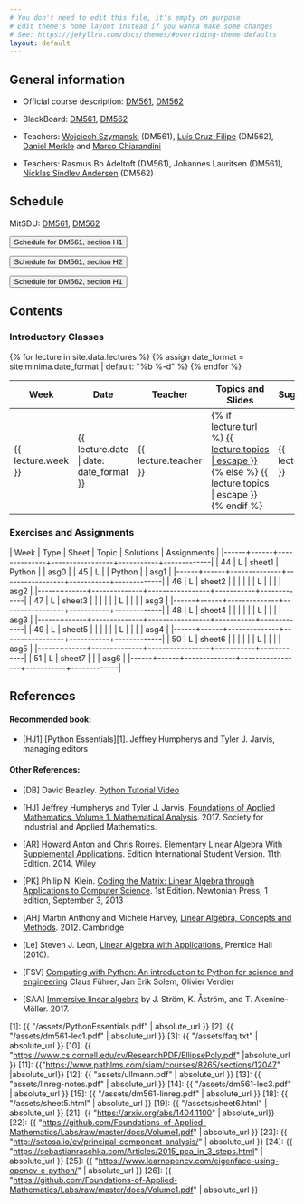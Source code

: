 ```yaml
---
# You don't need to edit this file, it's empty on purpose.
# Edit theme's home layout instead if you wanna make some changes
# See: https://jekyllrb.com/docs/themes/#overriding-theme-defaults
layout: default
---
```




## General information

- Official course description:
  [DM561](https://odinlister.sdu.dk/fagbesk/internkode/DM561/), [DM562](https://odinlister.sdu.dk/fagbesk/internkode/DM562/)

- BlackBoard: [DM561](https://e-learn.sdu.dk/webapps/blackboard/execute/courseMain?course_id=_410238_1), [DM562](https://e-learn.sdu.dk/webapps/blackboard/execute/courseMain?course_id=_410243_1)

- Teachers:
  [Wojciech Szymanski](https://portal.findresearcher.sdu.dk/da/persons/szymanski)
  (DM561),
  [Luís Cruz-Filipe](https://portal.findresearcher.sdu.dk/da/persons/lcf)
  (DM562), 
  [Daniel Merkle](https://imada.sdu.dk/~daniel) and [Marco Chiarandini](https://imada.sdu.dk/~marco)


- Teachers: Rasmus Bo Adeltoft (DM561), Johannes Lauritsen (DM561),
  [Nicklas Sindlev Andersen](https://imada.sdu.dk/~sindlev/) (DM562)

<!-- hmoel15@student.sdu.dk -->

## Schedule

MitSDU: <a
href="https://mitsdu.sdu.dk/skema/activity/N330024101/e19">DM561</a>, <a href="https://mitsdu.sdu.dk/skema/activity/N330025101/e19">DM562</a>


<button onclick="myFunction('h1')" class="w3-btn w3-cell
w3-left-align">Schedule for DM561, section H1 <i class="fa fa-caret-down"></i></button>
<div id="h1" class="w3-container w3-hide">

<div class="w3-responsive">

<!--
<iframe src="https://calendar.google.com/calendar/embed?showTitle=0&amp;showPrint=0&amp;showCalendars=0&amp;showTz=0&amp;height=600&amp;wkst=1&amp;bgcolor=%23FFFFFF&amp;src=egkljh81e5gn1qa11drhvli5g1quqn6e%40import.calendar.google.com&amp;color=%23853104&amp;src=i1sgtn4cueuhfc0o5u0aao73ikbrkuol%40import.calendar.google.com&amp;color=%23853104&amp;src=e_2_en%23weeknum%40group.v.calendar.google.com&amp;color=%23B1365F&amp;ctz=Europe%2FCopenhagen" style="border-width:0" width="960" height="600" frameborder="0" scrolling="no"></iframe>
-->

<div w3-include-html="./assets/dm561_h1.html"></div> 
<script>
w3.includeHTML();
</script>
</div>
</div>



<button onclick="myFunction('h2')" class="w3-btn w3-cell
w3-left-align">Schedule for DM561, section H2 <i class="fa fa-caret-down"></i></button>
<div id="h2" class="w3-container w3-hide">

<div class="w3-responsive">

<div w3-include-html="./assets/dm561_h2.html"></div> 
<script>
w3.includeHTML();
</script>
</div>
</div>





<button onclick="myFunction('dm562h2')" class="w3-btn w3-cell
w3-left-align">Schedule for DM562, section H1 <i class="fa fa-caret-down"></i></button>
<div id="dm562h2" class="w3-container w3-hide">

<div class="w3-responsive">

<div w3-include-html="./assets/dm562_h1.html"></div> 
<script>
w3.includeHTML();
</script>
</div>
</div>





## Contents

### Introductory Classes

<table>
<thead>
<tr>
<th width="5%">Week</th>
<th width="7%">Date</th>
<th width="7%">Teacher</th>
<th width="36%">Topics and Slides</th>
<th width="55%">Suggested reading</th>
</tr>
</thead>
{% for lecture in site.data.lectures %}
{% assign date_format = site.minima.date_format | default: "%b %-d" %}
<tbody>
<tr>
<td>{{ lecture.week }}</td>
<td>{{ lecture.date | date: date_format }}</td>
<td>
{{ lecture.teacher }}
</td>
<td>
{% if lecture.turl %}
<a class="post-link" href="{{ lecture.turl | absolute_url }}">{{ lecture.topics | escape }}</a> 
{% else %}
{{ lecture.topics | escape }}
{% endif %}
</td>
<td>{{ lecture.sug_reading }}</td>
</tr>
</tbody>
{% endfor %}
</table>



### Exercises and Assignments





| Week | Type | Sheet        | Topic  	 | Solutions | Assignments |
|------+------+--------------+-----------------+-----------+-------------|
|   44 | L    | sheet1       | Python          |           | asg0        |
|   45 | L    |              | Python          |           | asg1        |
|------+------+--------------+-----------------+-----------+-------------|
|   46 | L    | sheet2       |                 |           |             |
|      | L    |              |                 |           | asg2        |
|------+------+--------------+-----------------+-----------+-------------|
|   47 | L    | sheet3       |                 |           |             |
|      | L    |              |                 |           | asg3        |
|------+------+--------------+-----------------+-----------+-------------|
|   48 | L    | sheet4       |                 |           |             |
|      | L    |              |                 |           | asg3        |
|------+------+--------------+-----------------+-----------+-------------|
|   49 | L    | sheet5       |                 |           |             |
|      | L    |              |                 |           | asg4        |
|------+------+--------------+-----------------+-----------+-------------|
|   50 | L    | sheet6       |                 |           |             |
|      | L    |              |                 |           | asg5        |
|------+------+--------------+-----------------+-----------+-------------|
|   51 | L    | sheet7       |                 |           | asg6        |
|------+------+--------------+-----------------+-----------+-------------|












## References 

#### Recommended book:

- [HJ1] [Python Essentials][1]. Jeffrey Humpherys and Tyler J. Jarvis, managing editors

<!--
- [HJ2] [Labs for Foundations of Applied Mathematics. Volume 1. Mathematical Analysis](2)
  Jeffrey Humpherys and Tyler J. Jarvis, managing editors
-->

  
#### Other References:

- [DB] David Beazley. [Python Tutorial Video](https://www.youtube.com/watch?v=lyDLAutA88s)

- [HJ] Jeffrey Humpherys and Tyler
  J. Jarvis. [Foundations of Applied Mathematics. Volume 1. Mathematical Analysis](http://bookstore.siam.org/ot152/). 2017. Society
  for Industrial and Applied Mathematics.

- [AR] Howard Anton and Chris Rorres. [Elementary Linear Algebra With
  Supplemental Applications](http://eu.wiley.com/WileyCDA/WileyTitle/productCd-1118677455.html). Edition
  International Student Version. 11th Edition. 2014. Wiley


- [PK] Philip N. Klein. [Coding the Matrix: Linear Algebra through
  Applications to Computer
  Science](https://www.amazon.com/dp/0615880991/). 1st Edition.
  Newtonian Press; 1 edition, September 3, 2013

 

- [AH] Martin Anthony and Michele Harvey, [Linear Algebra, Concepts and Methods](http://www.cambridge.org/us/academic/subjects/mathematics/algebra/linear-algebra-concepts-and-methods). 2012. Cambridge


- [Le] Steven J. Leon, [Linear Algebra with
  Applications](http://wps.aw.com/leon_linearalg_9/), Prentice Hall
  (2010).


- [FSV] [Computing with Python: An introduction to Python for science and engineering](http://www.pearson.ch/1471/9780273786436/Computing-with-Python-An-introduction-to.aspx)
  Claus Führer, Jan Erik Solem, Olivier Verdier



- [SAA] [Immersive linear algebra](http://immersivemath.com/ila/index.html) by J. Ström, K. Åström, and
  T. Akenine-Möller. 2017.




[1]: {{ "/assets/PythonEssentials.pdf" | absolute_url }}
[2]: {{ "/assets/dm561-lec1.pdf" | absolute_url }}
[3]: {{ "/assets/faq.txt" | absolute_url }}
[10]: {{ "https://www.cs.cornell.edu/cv/ResearchPDF/EllipsePoly.pdf" |absolute_url }}
[11]: {{"https://www.pathlms.com/siam/courses/8265/sections/12047" |absolute_url}}
[12]: {{ "assets/ullmann.pdf" | absolute_url }}
[13]: {{ "assets/linreg-notes.pdf" | absolute_url }}
[14]: {{ "/assets/dm561-lec3.pdf" | absolute_url }}
[15]: {{ "/assets/dm561-linreg.pdf" | absolute_url }}
[18]: {{ "/assets/sheet5.html" | absolute_url }}
[19]: {{ "/assets/sheet6.html" | absolute_url }}
[21]: {{ "https://arxiv.org/abs/1404.1100" | absolute_url}}
[22]: {{ "https://github.com/Foundations-of-Applied-Mathematics/Labs/raw/master/docs/Volume1.pdf" | absolute_url }}
[23]: {{ "http://setosa.io/ev/principal-component-analysis/" | absolute_url }}
[24]: {{ "https://sebastianraschka.com/Articles/2015_pca_in_3_steps.html" | absolute_url }}
[25]: {{ "https://www.learnopencv.com/eigenface-using-opencv-c-python/" | absolute_url }}
[26]: {{ "https://github.com/Foundations-of-Applied-Mathematics/Labs/raw/master/docs/Volume1.pdf" | absolute_url }}





<!--

{% capture page_link %}{% post_url 2019-10-21-sheet1 %}{% endcapture %}
[31]: {{ page_link | absolute_url }}

[32]: {{ "assets/ex-week46.pdf" | absolute_url }}
[33]: {{ 2018-11-16-sheet3 | link_format }}
[34]: {{ "assets/ex-week47.pdf" | absolute_url }}
{% capture page_link %}{% post_url 2018-11-26-sheet5 %}{% endcapture %}
[35]: {{ page_link | absolute_url }}
{% capture page_link %}{% post_url 2018-12-04-sheet6 %}{% endcapture %}
[36]: {{ page_link | absolute_url }}
[37]: {{ "/assets/ex-week51.pdf" | absolute_url }}

[50]: {{ "/assignments/asg0.html" | absolute_url }}
[51]: {{ post_url 2018-11-11-asg1 }}
[52]: {{ post_url 2018-11-21-asg2 }}
[53]: {{ post_url 2018-11-28-asg3 }}
[54]: {{ "/assets/asg4.pdf" | absolute_url }}
[55]: {{ "/assets/asg5.pdf" | absolute_url }}
[56]: {{ post_url 2018-12-21-asg6 }}


[99]: {{ "/assets/reexam.pdf" | absolute_url }}


-->
